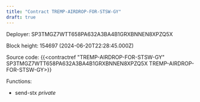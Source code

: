 ```yaml
---
title: "Contract TREMP-AIRDROP-FOR-STSW-GY"
draft: true
---
```

Deployer: SP3TMGZ7WTT658PA632A3BA4B1GRXBNNEN8XPZQ5X


 



Block height: 154697 (2024-06-20T22:28:45.000Z)

Source code: {{<contractref "TREMP-AIRDROP-FOR-STSW-GY" SP3TMGZ7WTT658PA632A3BA4B1GRXBNNEN8XPZQ5X TREMP-AIRDROP-FOR-STSW-GY>}}

Functions:

* send-stx _private_
